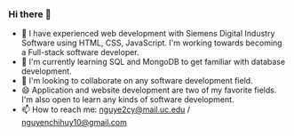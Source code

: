 ### Hi there 👋
- 🔭 I have experienced web development with Siemens Digital Industry Software using HTML, CSS, JavaScript. I'm working towards becoming a Full-stack software developer.
- 🌱 I'm currently learning SQL and MongoDB to get familiar with database development.
- 👯 I'm looking to collaborate on any software development field.
- 😄 Application and website development are two of my favorite fields. I'm also open to learn any kinds of software development.
- 📫 How to reach me: nguye2cy@mail.uc.edu / nguyenchihuy10@gmail.com
<!--
**leohuynguyenchi/leohuynguyenchi** is a ✨ _special_ ✨ repository because its `README.md` (this file) appears on your GitHub profile.

Here are some ideas to get you started:

- 🔭 I’m currently working on ...
- 🌱 I’m currently learning ...
- 👯 I’m looking to collaborate on ...
- 🤔 I’m looking for help with ...
- 💬 Ask me about ...
- 📫 How to reach me: ...
- 😄 Pronouns: ...
- ⚡ Fun fact: ...
-->
